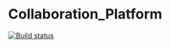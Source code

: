 # Collaboration_Platform

[![Build status](https://dev.azure.com/nrlcontrole/Collaboration_Platform/_apis/build/status/teste-CI)](https://dev.azure.com/nrlcontrole/Collaboration_Platform/_build/latest?definitionId=1)
